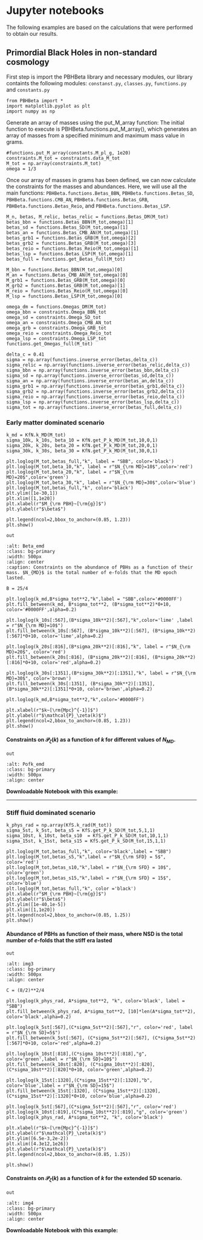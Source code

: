 # Jupyter notebooks

The following examples are based on the calculations that were performed to obtain our results.

## Primordial Black Holes in non-standard cosmology

First step is import the PBHBeta library and necessary modules, our library containts the following modules: `constanst.py`, `classes.py`, `functions.py` and `constants.py`

```{code-block} python
from PBHBeta import *
import matplotlib.pyplot as plt
import numpy as np
```

Generate an array of masses using the put_M_array function: The initial function to execute is PBHBeta.functions.put_M_array(), which generates an array of masses from a specified minimum and maximum mass value in grams.

```{code-block} python
#functions.put_M_array(constants.M_pl_g, 1e20)
constraints.M_tot = constraints.data_M_tot
M_tot = np.array(constraints.M_tot)
omega = 1/3
```

Once our array of masses in grams has been defined, we can now calculate the constraints for the masses and abundances. Here, we will use all the main functions: `PBHBeta.functions.Betas_BBN`, `PBHBeta.functions.Betas_SD`, `PBHBeta.functions.CMB_AN`, `PBHBeta.functions.Betas_GRB`, `PBHBeta.functions.Betas_Reio`, and `PBHBeta.functions.Betas_LSP`.



```{code-block} python
M_n, betas, M_relic, betas_relic = functions.Betas_DM(M_tot)
betas_bbn = functions.Betas_BBN(M_tot,omega)[1]
betas_sd = functions.Betas_SD(M_tot,omega)[1]
betas_an = functions.Betas_CMB_AN(M_tot,omega)[1]
betas_grb1 = functions.Betas_GRB(M_tot,omega)[2]
betas_grb2 = functions.Betas_GRB(M_tot,omega)[3]
betas_reio = functions.Betas_Reio(M_tot,omega)[1]
betas_lsp = functions.Betas_LSP(M_tot,omega)[1]
betas_full = functions.get_Betas_full(M_tot)
```



```{code-block} python
M_bbn = functions.Betas_BBN(M_tot,omega)[0]
M_an = functions.Betas_CMB_AN(M_tot,omega)[0]
M_grb1 = functions.Betas_GRB(M_tot,omega)[0]
M_grb2 = functions.Betas_GRB(M_tot,omega)[1]
M_reio = functions.Betas_Reio(M_tot,omega)[0]
M_lsp = functions.Betas_LSP(M_tot,omega)[0]
```

```{code-block} python
omega_dm = functions.Omegas_DM(M_tot)
omega_bbn = constraints.Omega_BBN_tot
omega_sd = constraints.Omega_SD_tot
omega_an = constraints.Omega_CMB_AN_tot
omega_grb = constraints.Omega_GRB_tot
omega_reio = constraints.Omega_Reio_tot
omega_lsp = constraints.Omega_LSP_tot
functions.get_Omegas_full(M_tot)
```



```{code-block}
delta_c = 0.41
sigma = np.array(functions.inverse_error(betas,delta_c))
sigma_relic = np.array(functions.inverse_error(betas_relic,delta_c))
sigma_bbn = np.array(functions.inverse_error(betas_bbn,delta_c))
sigma_sd = np.array(functions.inverse_error(betas_sd,delta_c))
sigma_an = np.array(functions.inverse_error(betas_an,delta_c))
sigma_grb1 = np.array(functions.inverse_error(betas_grb1,delta_c))
sigma_grb2 = np.array(functions.inverse_error(betas_grb2,delta_c))
sigma_reio = np.array(functions.inverse_error(betas_reio,delta_c))
sigma_lsp = np.array(functions.inverse_error(betas_lsp,delta_c))
sigma_tot = np.array(functions.inverse_error(betas_full,delta_c))
```

### Early matter dominated scenario



```{code-block} python
k_md = KfN.k_MD(M_tot)
sigma_10k, k_10s, beta_10 = KfN.get_P_k_MD(M_tot,10,0,1)
sigma_20k, k_20s, beta_20 = KfN.get_P_k_MD(M_tot,20,0,1)
sigma_30k, k_30s, beta_30 = KfN.get_P_k_MD(M_tot,30,0,1)
```

```{code-block} python
plt.loglog(M_tot,betas_full,"k", label = "SBB", color='black')
plt.loglog(M_tot,beta_10,"k", label = r"$N_{\rm MD}=10$",color='red')
plt.loglog(M_tot,beta_20,"k", label = r"$N_{\rm MD}=20$",color='green')
plt.loglog(M_tot,beta_30,"k", label = r"$N_{\rm MD}=30$",color='blue')
plt.loglog(M_tot,betas_full,"k", color='black')
plt.ylim([1e-30,1])
plt.xlim([1,1e20])
plt.xlabel(r"$M_{\rm PBH}~[\rm{g}]$")
plt.ylabel(r"$\beta$")

plt.legend(ncol=2,bbox_to_anchor=(0.85, 1.23))
plt.show()
```

`out`
```{figure} /img/Beta_EMD_note1.png
:alt: Beta_emd
:class: bg-primary
:width: 500px
:align: center
:caption: Constraints on the abundance of PBHs as a function of their mass. $N_{MD}$ is the total number of e-folds that the MD epoch lasted.
```

```{code-block} python
B = 25/4

plt.loglog(k_md,B*sigma_tot**2,"k",label = "SBB",color='#0000FF')
plt.fill_between(k_md, B*sigma_tot**2, (B*sigma_tot**2)*0+10, color='#0000FF',alpha=0.2)

plt.loglog(k_10s[:567],(B*sigma_10k**2)[:567],"k",color='lime' ,label = r"$N_{\rm MD}=10$")
plt.fill_between(k_10s[:567], (B*sigma_10k**2)[:567], (B*sigma_10k**2)[:567]*0+10, color='lime',alpha=0.2)

plt.loglog(k_20s[:816],(B*sigma_20k**2)[:816],"k", label = r"$N_{\rm MD}=20$", color='red')
plt.fill_between(k_20s[:816], (B*sigma_20k**2)[:816], (B*sigma_20k**2)[:816]*0+10, color='red',alpha=0.2)

plt.loglog(k_30s[:1351],(B*sigma_30k**2)[:1351],"k", label = r"$N_{\rm MD}=30$", color='brown')
plt.fill_between(k_30s[:1351], (B*sigma_30k**2)[:1351], (B*sigma_30k**2)[:1351]*0+10, color='brown',alpha=0.2)

plt.loglog(k_md,B*sigma_tot**2,"k",color='#0000FF')

plt.xlabel(r"$k~[\rm{Mpc}^{-1}]$")
plt.ylabel(r"$\mathcal{P}_\zeta(k)$")
plt.legend(ncol=2,bbox_to_anchor=(0.85, 1.23))
plt.show()
```

#### Constraints on $\mathcal{P}_{\zeta}(k)$ as a function of $k$ for different values of $N_{MD}$.

`out`
```{figure} img/PofK_EMD_note1.png
:alt: Pofk_emd
:class: bg-primary
:width: 500px
:align: center
```

**Downloadable Notebook with this example:** 

---
### Stiff fluid dominated scenario

```{code-block} python
k_phys_rad = np.array(KfS.k_rad(M_tot))
sigma_5st, k_5st, beta_s5 = KfS.get_P_k_SD(M_tot,5,1,1)
sigma_10st, k_10st, beta_s10  = KfS.get_P_k_SD(M_tot,10,1,1)
sigma_15st, k_15st, beta_s15 = KfS.get_P_k_SD(M_tot,15,1,1)
```

```{code-block}
plt.loglog(M_tot,betas_full,"k", color='black',label = "SBB")
plt.loglog(M_tot,betas_s5,"k",label = r"$N_{\rm SFD} = 5$", color='red')
plt.loglog(M_tot,betas_s10,"k",label = r"$N_{\rm SFD} = 10$", color='green')
plt.loglog(M_tot,betas_s15,"k",label = r"$N_{\rm SFD} = 15$", color='blue')
plt.loglog(M_tot,betas_full,"k", color ='black')
plt.xlabel(r"$M_{\rm PBH}~[\rm{g}]$")
plt.ylabel(r"$\beta$")
plt.ylim([1e-40,1e-5])
plt.xlim([1,1e20])
plt.legend(ncol=2,bbox_to_anchor=(0.85, 1.25))
plt.show()
```

#### Abundance of PBHs as function of their mass, where NSD is the total number of $e$-folds that the stiff era lasted

`out`
```{figure} img/Beta_SFD_note2.png
:alt: img3
:class: bg-primary
:width: 500px
:align: center
```



```{code-block}
C = (8/2)**2/4

plt.loglog(k_phys_rad, A*sigma_tot**2, "k", color='black', label = "SBB")
plt.fill_between(k_phys_rad, A*sigma_tot**2, [10]*len(A*sigma_tot**2), color='black',alpha=0.2)

plt.loglog(k_5st[:567],(C*sigma_5st**2)[:567],"r", color='red', label = r"$N_{\rm SD}=5$")
plt.fill_between(k_5st[:567], (C*sigma_5st**2)[:567], (C*sigma_5st**2)[:567]*0+10, color='red',alpha=0.2)

plt.loglog(k_10st[:818],(C*sigma_10st**2)[:818],"g", color='green',label = r"$N_{\rm SD}=10$")
plt.fill_between(k_10st[:820], (C*sigma_10st**2)[:820], (C*sigma_10st**2)[:820]*0+10, color='green',alpha=0.2)

plt.loglog(k_15st[:1320],(C*sigma_15st**2)[:1320],"b", color='blue',label = r"$N_{\rm SD}=15$")
plt.fill_between(k_15st[:1320], (C*sigma_15st**2)[:1320], (C*sigma_15st**2)[:1320]*0+10, color='blue',alpha=0.2)

plt.loglog(k_5st[:567],(C*sigma_5st**2)[:567],"r", color='red')
plt.loglog(k_10st[:819],(C*sigma_10st**2)[:819],"g", color='green')
plt.loglog(k_phys_rad, A*sigma_tot**2, "k", color='black')

plt.xlabel(r"$k~[\rm{Mpc}^{-1}]$")
plt.ylabel(r"$\mathcal{P}_\zeta(k)$")
plt.ylim([6.5e-3,2e-2])
plt.xlim([4.3e12,1e26])
plt.ylabel(r"$\mathcal{P}_\zeta(k)$")
plt.legend(ncol=2,bbox_to_anchor=(0.85, 1.25))

plt.show()
```


#### Constraints on $\mathcal{P}_{\zeta}(k)$ as a function of $k$ for the extended SD scenario.

`out`
```{figure} img/PofK_SFD_note2.png
:alt: img4
:class: bg-primary
:width: 500px
:align: center
```

**Downloadable Notebook with this example:** 





